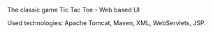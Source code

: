 The classic game Tic Tac Toe - Web based UI

Used technologies: Apache Tomcat, Maven, XML, WebServlets, JSP.
